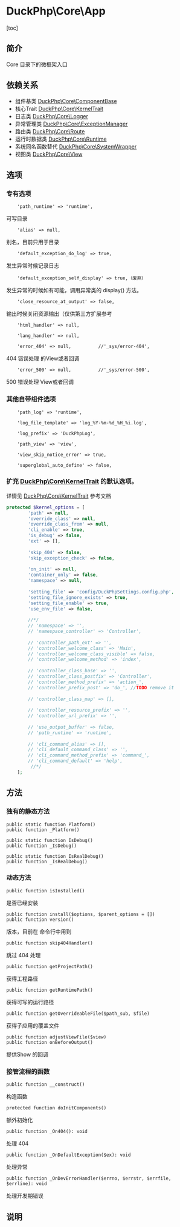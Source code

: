 # DuckPhp\Core\App
[toc]

## 简介
Core 目录下的微框架入口
## 依赖关系
* 组件基类 [DuckPhp\Core\ComponentBase](Core-ComponentBase.md)
* 核心Trait [DuckPhp\Core\KernelTrait](Core-KernelTrait.md)
* 日志类 [DuckPhp\Core\Logger](Core-Logger.md)
* 异常管理类 [DuckPhp\Core\ExceptionManager](Core-ExceptionManager.md)
* 路由类 [DuckPhp\Core\Route](Core-Route.md)
* 运行时数据类 [DuckPhp\Core\Runtime](Core-Runtime.md)
* 系统同名函数替代 [DuckPhp\Core\SystemWrapper](Core-SystemWrapper.md)
* 视图类 [DuckPhp\Core\View](Core-View.md)



## 选项

### 专有选项

        'path_runtime' => 'runtime',
可写目录

        'alias' => null,
别名，目前只用于目录

        'default_exception_do_log' => true,
发生异常时候记录日志

        'default_exception_self_display' => true,（废弃）
发生异常的时候如有可能，调用异常类的 display() 方法。

        'close_resource_at_output' => false,
输出时候关闭资源输出（仅供第三方扩展参考

        'html_handler' => null,

        'lang_handler' => null,

        'error_404' => null,          //'_sys/error-404',
404 错误处理 的View或者回调

        'error_500' => null,          //'_sys/error-500',
500 错误处理 View或者回调


### 其他自带组件选项

        'path_log' => 'runtime',

        'log_file_template' => 'log_%Y-%m-%d_%H_%i.log',

        'log_prefix' => 'DuckPhpLog',

        'path_view' => 'view',

        'view_skip_notice_error' => true,

        'superglobal_auto_define' => false,

### 扩充 [DuckPhp\Core\KernelTrait](Core-KernelTrait.md) 的默认选项。


详情见 [DuckPhp\Core\KernelTrait](Core-KernelTrait.md) 参考文档

```php
protected $kernel_options = [
        'path' => null,
        'override_class' => null,
        'override_class_from' => null,
        'cli_enable' => true,
        'is_debug' => false,
        'ext' => [],
        
        'skip_404' => false,
        'skip_exception_check' => false,
        
        'on_init' => null,
        'container_only' => false,
        'namespace' => null,
        
        'setting_file' => 'config/DuckPhpSettings.config.php',
        'setting_file_ignore_exists' => true,
        'setting_file_enable' => true,
        'use_env_file' => false,
        
        //*/
        // 'namespace' => '',
        // 'namespace_controller' => 'Controller',
        
        // 'controller_path_ext' => '',
        // 'controller_welcome_class' => 'Main',
        // 'controller_welcome_class_visible' => false,
        // 'controller_welcome_method' => 'index',
        
        // 'controller_class_base' => '',
        // 'controller_class_postfix' => 'Controller',
        // 'controller_method_prefix' => 'action_',
        // 'controller_prefix_post' => 'do_', //TODO remove it
        
        // 'controller_class_map' => [],
        
        // 'controller_resource_prefix' => '',
        // 'controller_url_prefix' => '',
        
        // 'use_output_buffer' => false,
        // 'path_runtime' => 'runtime',
        
        // 'cli_command_alias' => [],
        // 'cli_default_command_class' => '',
        // 'cli_command_method_prefix' => 'command_',
        // 'cli_command_default' => 'help',
         //*/
    ];
```

## 方法


### 独有的静态方法

    public static function Platform()
    public function _Platform()

    public static function IsDebug()
    public function _IsDebug()

    public static function IsRealDebug()
    public function _IsRealDebug()

### 动态方法

    public function isInstalled()
是否已经安装

    public function install($options, $parent_options = [])
    public function version()
版本，目前在 命令行中用到

    public function skip404Handler()
跳过 404 处理

    public function getProjectPath()
获得工程路径

    public function getRuntimePath()
获得可写的运行路径

    public function getOverrideableFile($path_sub, $file)
获得子应用的覆盖文件

    public function adjustViewFile($view)
    public function onBeforeOutput()
提供Show 的回调

### 接管流程的函数
    public function __construct()
构造函数

    protected function doInitComponents()
额外初始化

    public function _On404(): void
处理 404

    public function _OnDefaultException($ex): void
处理异常

    public function _OnDevErrorHandler($errno, $errstr, $errfile, $errline): void
处理开发期错误

    
## 说明

